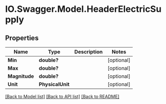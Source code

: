 # IO.Swagger.Model.HeaderElectricSupply
## Properties

Name | Type | Description | Notes
------------ | ------------- | ------------- | -------------
**Min** | **double?** |  | [optional] 
**Max** | **double?** |  | [optional] 
**Magnitude** | **double?** |  | [optional] 
**Unit** | **PhysicalUnit** |  | [optional] 

[[Back to Model list]](../README.md#documentation-for-models) [[Back to API list]](../README.md#documentation-for-api-endpoints) [[Back to README]](../README.md)


